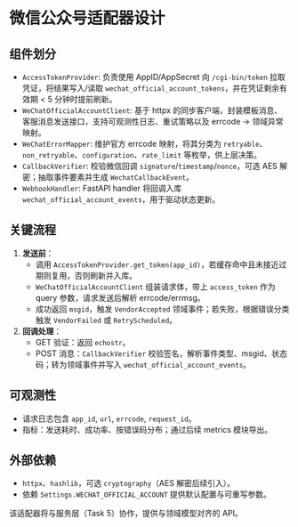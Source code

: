 # 微信公众号适配器设计

## 组件划分
- `AccessTokenProvider`: 负责使用 AppID/AppSecret 向 `/cgi-bin/token` 拉取凭证，将结果写入/读取 `wechat_official_account_tokens`，并在凭证剩余有效期 < 5 分钟时提前刷新。
- `WeChatOfficialAccountClient`: 基于 httpx 的同步客户端，封装模板消息、客服消息发送接口，支持可观测性日志、重试策略以及 errcode → 领域异常映射。
- `WeChatErrorMapper`: 维护官方 errcode 映射，将其分类为 `retryable`、`non_retryable`、`configuration`、`rate_limit` 等枚举，供上层决策。
- `CallbackVerifier`: 校验微信回调 `signature`/`timestamp`/`nonce`，可选 AES 解密；抽取事件要素并生成 `WechatCallbackEvent`。
- `WebhookHandler`: FastAPI handler 将回调入库 `wechat_official_account_events`，用于驱动状态更新。

## 关键流程
1. **发送前**：
   - 调用 `AccessTokenProvider.get_token(app_id)`，若缓存命中且未接近过期则复用，否则刷新并入库。
   - `WeChatOfficialAccountClient` 组装请求体，带上 `access_token` 作为 query 参数，请求发送后解析 errcode/errmsg。
   - 成功返回 `msgid`，触发 `VendorAccepted` 领域事件；若失败，根据错误分类触发 `VendorFailed` 或 `RetryScheduled`。
2. **回调处理**：
   - GET 验证：返回 `echostr`。
   - POST 消息：`CallbackVerifier` 校验签名，解析事件类型、msgid、状态码；转为领域事件并写入 `wechat_official_account_events`。

## 可观测性
- 请求日志包含 `app_id`, `url`, `errcode`, `request_id`。
- 指标：发送耗时、成功率、按错误码分布；通过后续 metrics 模块导出。

## 外部依赖
- `httpx`、`hashlib`，可选 `cryptography`（AES 解密后续引入）。
- 依赖 `Settings.WECHAT_OFFICIAL_ACCOUNT` 提供默认配置与可重写参数。

该适配器将与服务层（Task 5）协作，提供与领域模型对齐的 API。
